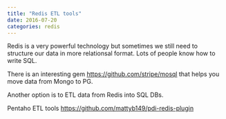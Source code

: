 ```yaml
---
title: "Redis ETL tools"
date: 2016-07-20
categories: redis
---
```


Redis is a very powerful technology but sometimes we still need to structure our data in more relationsal format.  Lots of people know how to write SQL.

There is an interesting gem https://github.com/stripe/mosql that helps you move data from Mongo to PG.

Another option is to ETL data from Redis into SQL DBs.


Pentaho ETL tools
https://github.com/mattyb149/pdi-redis-plugin

